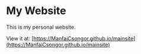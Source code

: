 # My Website

This is my personal website.

View it at: [https://ManfaiCsongor.github.io/mainsite](https://ManfaiCsongor.github.io/mainsite)
